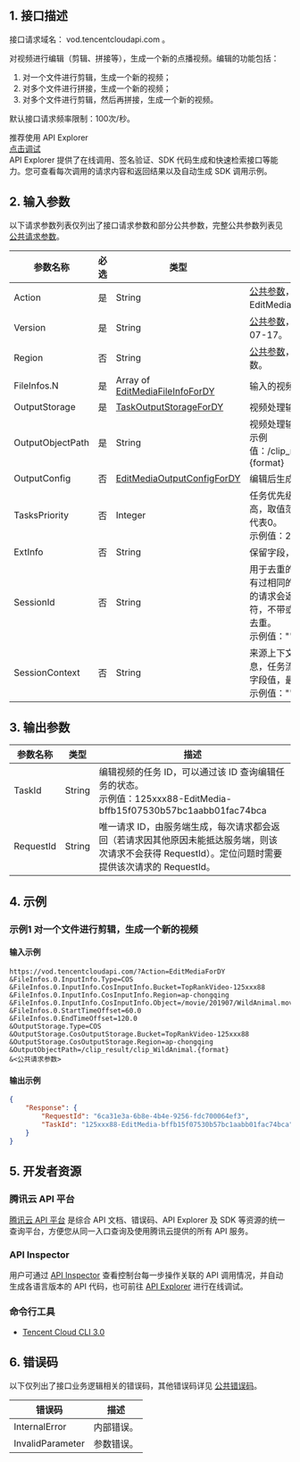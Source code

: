 ## 1. 接口描述

接口请求域名： vod.tencentcloudapi.com 。

对视频进行编辑（剪辑、拼接等），生成一个新的点播视频。编辑的功能包括：

1. 对一个文件进行剪辑，生成一个新的视频；
2. 对多个文件进行拼接，生成一个新的视频；
3. 对多个文件进行剪辑，然后再拼接，生成一个新的视频。

默认接口请求频率限制：100次/秒。

<div class="rno-api-explorer">
    <div class="rno-api-explorer-inner">
        <div class="rno-api-explorer-hd">
            <div class="rno-api-explorer-title">
                推荐使用 API Explorer
            </div>
            <a href="https://console.cloud.tencent.com/api/explorer?Product=vod&Version=2018-07-17&Action=EditMediaForDY" class="rno-api-explorer-btn" hotrep="doc.api.explorerbtn"><i class="rno-icon-explorer"></i>点击调试</a>
        </div>
        <div class="rno-api-explorer-body">
            <div class="rno-api-explorer-cont">
                API Explorer 提供了在线调用、签名验证、SDK 代码生成和快速检索接口等能力。您可查看每次调用的请求内容和返回结果以及自动生成 SDK 调用示例。
            </div>
        </div>
    </div>
</div>

## 2. 输入参数

以下请求参数列表仅列出了接口请求参数和部分公共参数，完整公共参数列表见 [公共请求参数](https://cloud.tencent.com/document/api/266/31756)。

| 参数名称 | 必选 | 类型 | 描述 |
|---------|---------|---------|---------|
| Action | 是 | String | [公共参数](https://cloud.tencent.com/document/api/266/31756)，本接口取值：EditMediaForDY。 |
| Version | 是 | String | [公共参数](https://cloud.tencent.com/document/api/266/31756)，本接口取值：2018-07-17。 |
| Region | 否 | String | [公共参数](https://cloud.tencent.com/document/api/266/31756)，本接口不需要传递此参数。 |
| FileInfos.N | 是 | Array of [EditMediaFileInfoForDY](../数据结构.md#EditMediaFileInfoForDY) | 输入的视频文件信息。 |
| OutputStorage | 是 | [TaskOutputStorageForDY](../数据结构.md#TaskOutputStorageForDY) | 视频处理输出文件的目标存储。 |
| OutputObjectPath | 是 | String | 视频处理输出文件的目标路径。<br/>示例值：/clip_result/clip_WildAnimal.{format} |
| OutputConfig | 否 | [EditMediaOutputConfigForDY](../数据结构.md#EditMediaOutputConfigForDY) | 编辑后生成的文件配置。 |
| TasksPriority | 否 | Integer | 任务优先级，数值越大优先级越高，取值范围是-10到 10，不填代表0。<br/>示例值：2 |
| ExtInfo | 否 | String | 保留字段，特殊用途时使用。 |
| SessionId | 否 | String | 用于去重的识别码，如果三天内曾有过相同的识别码的请求，则本次的请求会返回错误。最长 50 个字符，不带或者带空字符串表示不做去重。<br/>示例值："" |
| SessionContext | 否 | String | 来源上下文，用于透传用户请求信息，任务流状态变更回调将返回该字段值，最长 1000 个字符。<br/>示例值："" |

## 3. 输出参数

| 参数名称 | 类型 | 描述 |
|---------|---------|---------|
| TaskId | String | 编辑视频的任务 ID，可以通过该 ID 查询编辑任务的状态。<br/>示例值：125xxx88-EditMedia-bffb15f07530b57bc1aabb01fac74bca|
| RequestId | String | 唯一请求 ID，由服务端生成，每次请求都会返回（若请求因其他原因未能抵达服务端，则该次请求不会获得 RequestId）。定位问题时需要提供该次请求的 RequestId。|

## 4. 示例

### 示例1 对一个文件进行剪辑，生成一个新的视频

#### 输入示例

```
https://vod.tencentcloudapi.com/?Action=EditMediaForDY
&FileInfos.0.InputInfo.Type=COS
&FileInfos.0.InputInfo.CosInputInfo.Bucket=TopRankVideo-125xxx88
&FileInfos.0.InputInfo.CosInputInfo.Region=ap-chongqing
&FileInfos.0.InputInfo.CosInputInfo.Object=/movie/201907/WildAnimal.mov
&FileInfos.0.StartTimeOffset=60.0
&FileInfos.0.EndTimeOffset=120.0
&OutputStorage.Type=COS
&OutputStorage.CosOutputStorage.Bucket=TopRankVideo-125xxx88
&OutputStorage.CosOutputStorage.Region=ap-chongqing
&OutputObjectPath=/clip_result/clip_WildAnimal.{format}
&<公共请求参数>
```

#### 输出示例

```json
{
    "Response": {
        "RequestId": "6ca31e3a-6b8e-4b4e-9256-fdc700064ef3",
        "TaskId": "125xxx88-EditMedia-bffb15f07530b57bc1aabb01fac74bca"
    }
}
```


## 5. 开发者资源

### 腾讯云 API 平台

[腾讯云 API 平台](https://cloud.tencent.com/api) 是综合 API 文档、错误码、API Explorer 及 SDK 等资源的统一查询平台，方便您从同一入口查询及使用腾讯云提供的所有 API 服务。

### API Inspector

用户可通过 [API Inspector](https://cloud.tencent.com/document/product/1278/49361) 查看控制台每一步操作关联的 API 调用情况，并自动生成各语言版本的 API 代码，也可前往 [API Explorer](https://cloud.tencent.com/document/product/1278/46697) 进行在线调试。

### 命令行工具

* [Tencent Cloud CLI 3.0](https://cloud.tencent.com/document/product/440/6176)

## 6. 错误码

以下仅列出了接口业务逻辑相关的错误码，其他错误码详见 [公共错误码](https://cloud.tencent.com/document/api/266/31774#.E5.85.AC.E5.85.B1.E9.94.99.E8.AF.AF.E7.A0.81)。

| 错误码 | 描述 |
|---------|---------|
| InternalError | 内部错误。 |
| InvalidParameter | 参数错误。 |
